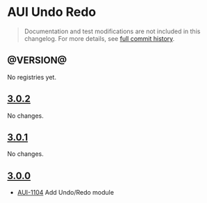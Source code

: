 # AUI Undo Redo

> Documentation and test modifications are not included in this changelog. For more details, see [full commit history](https://github.com/liferay/alloy-ui/commits/master/src/aui-undo-redo).

## @VERSION@

No registries yet.

## [3.0.2](https://github.com/liferay/alloy-ui/releases/tag/3.0.2)

No changes.

## [3.0.1](https://github.com/liferay/alloy-ui/releases/tag/3.0.1)

No changes.

## [3.0.0](https://github.com/liferay/alloy-ui/releases/tag/3.0.0)

* [AUI-1104](https://issues.liferay.com/browse/AUI-1104) Add Undo/Redo module
